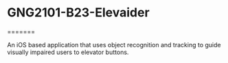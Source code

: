 # GNG2101-B23-Elevaider
======= 

An iOS based application that uses object recognition and tracking to guide visually impaired users to elevator buttons.
